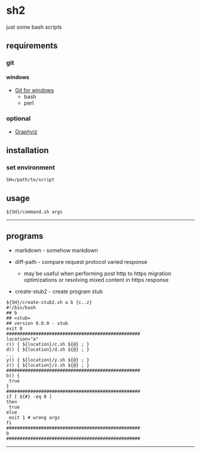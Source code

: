 # sh2

just some bash scripts

## requirements

### git
#### windows

- [Git for windows](https://git-for-windows.github.io/)
  + bash
  + perl

### optional

- [Graphviz](http://www.graphviz.org/)

## installation

### set environment

```
SH=/path/to/script
```

## usage

```
${SH}/command.sh args
```

---

## programs

- markdown - somehow markdown

- diff-path - compare request protocol varied response
  + may be useful when performing post http to https migration optimizations or resolving mixed content in https response

- create-stub2 - create program stub

```
${SH}/create-stub2.sh a b {c..z}
#!/bin/bash
## b
## =stub=
## version 0.0.0 - stub
exit 0
##################################################
location="a"
c() { ${location}/c.sh ${@} ; }
d() { ${location}/d.sh ${@} ; }
...
y() { ${location}/y.sh ${@} ; }
z() { ${location}/z.sh ${@} ; }
##################################################
b() {
 true
}
##################################################
if [ ${#} -eq 0 ]
then
 true
else
 exit 1 # wrong args
fi
##################################################
b
##################################################

```
  
---
